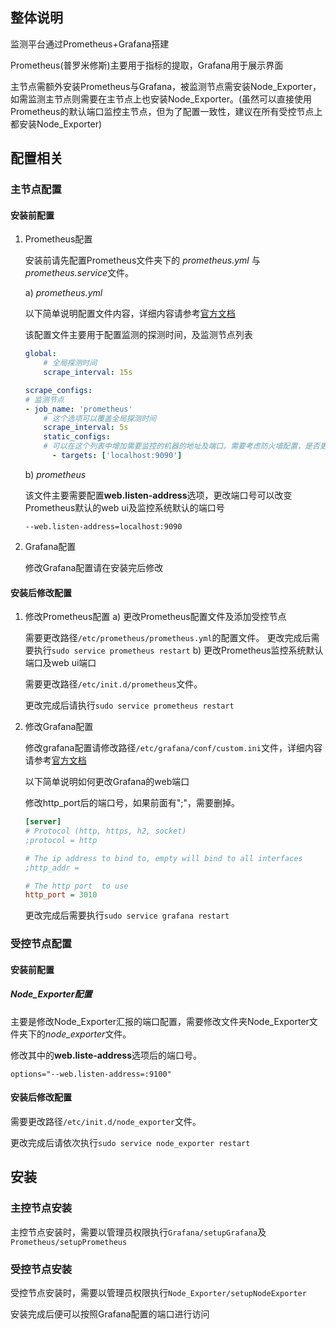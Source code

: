 ## 整体说明

监测平台通过Prometheus+Grafana搭建

Prometheus(普罗米修斯)主要用于指标的提取，Grafana用于展示界面

主节点需额外安装Prometheus与Grafana，被监测节点需安装Node_Exporter，如需监测主节点则需要在主节点上也安装Node_Exporter。(虽然可以直接使用Prometheus的默认端口监控主节点，但为了配置一致性，建议在所有受控节点上都安装Node_Exporter)


## 配置相关
### 主节点配置
#### 安装前配置
1. Prometheus配置

    安装前请先配置Prometheus文件夹下的 *prometheus.yml* 与*prometheus.service*文件。
    
    a) *prometheus.yml* 
    
    以下简单说明配置文件内容，详细内容请参考[官方文档](https://prometheus.io/docs/prometheus/latest/configuration/configuration/)
    
    该配置文件主要用于配置监测的探测时间，及监测节点列表

    ```yaml
    global:
        # 全局探测时间
        scrape_interval: 15s

    scrape_configs:
    # 监测节点
    - job_name: 'prometheus'
        # 这个选项可以覆盖全局探测时间
        scrape_interval: 5s
        static_configs:
        # 可以在这个列表中增加需要监控的机器的地址及端口。需要考虑防火墙配置，是否更改端口。
          - targets: ['localhost:9090']
    ```

    b) *prometheus*
    
    该文件主要需要配置**web.listen-address**选项，更改端口号可以改变Prometheus默认的web ui及监控系统默认的端口号

    ```shell
    --web.listen-address=localhost:9090
    ```

2. Grafana配置

    修改Grafana配置请在安装完后修改
#### 安装后修改配置
1. 修改Prometheus配置
    a) 更改Prometheus配置文件及添加受控节点
    
    需要更改路径`/etc/prometheus/prometheus.yml`的配置文件。
    更改完成后需要执行`sudo service prometheus restart`
    b) 更改Prometheus监控系统默认端口及web ui端口

    需要更改路径`/etc/init.d/prometheus`文件。
    
    更改完成后请执行`sudo service prometheus restart`


2. 修改Grafana配置

    修改grafana配置请修改路径`/etc/grafana/conf/custom.ini`文件，详细内容请参考[官方文档](https://grafana.com/docs/grafana/latest/administration/configuration/)
    
    以下简单说明如何更改Grafana的web端口

    修改http_port后的端口号，如果前面有";"，需要删掉。
    ```ini
    [server]
    # Protocol (http, https, h2, socket)
    ;protocol = http

    # The ip address to bind to, empty will bind to all interfaces
    ;http_addr =

    # The http port  to use
    http_port = 3010
    ```
    更改完成后需要执行`sudo service grafana restart`

### 受控节点配置
#### 安装前配置
##### Node_Exporter配置
主要是修改Node_Exporter汇报的端口配置，需要修改文件夹Node_Exporter文件夹下的*node_exporter*文件。

修改其中的**web.liste-address**选项后的端口号。
```
options="--web.listen-address=:9100"
```

#### 安装后修改配置

需要更改路径`/etc/init.d/node_exporter`文件。
    
更改完成后请依次执行`sudo service node_exporter restart`


## 安装
### 主控节点安装

主控节点安装时，需要以管理员权限执行`Grafana/setupGrafana`及`Prometheus/setupPrometheus`
    
### 受控节点安装

受控节点安装时，需要以管理员权限执行`Node_Exporter/setupNodeExporter`



安装完成后便可以按照Grafana配置的端口进行访问